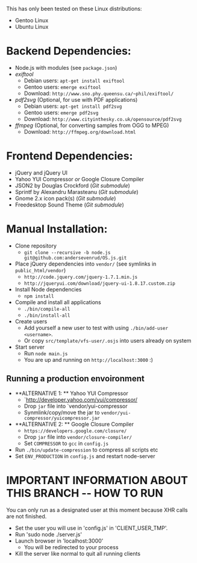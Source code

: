 This has only been tested on these Linux distributions:
* Gentoo Linux
* Ubuntu Linux

# Backend Dependencies:

* Node.js with modules (see `package.json`)
* _exiftool_
  - Debian users: `apt-get install exiftool`  
  - Gentoo users: `emerge exiftool`  
  - Download: `http://www.sno.phy.queensu.ca/~phil/exiftool/`  
* _pdf2svg_ (Optional, for use with PDF applications)  
  - Debian users: `apt-get install pdf2svg`  
  - Gentoo users: `emerge pdf2svg`  
  - Download: `http://www.cityinthesky.co.uk/opensource/pdf2svg`  
* _ffmpeg_ (Optional, for converting samples from OGG to MPEG)  
  - Download: `http://ffmpeg.org/download.html`

# Frontend Dependencies:
* jQuery and jQuery UI
* Yahoo YUI Compressor _or_ Google Closure Compiler
* JSON2 by Douglas Crockford (_Git submodule_)
* Sprintf by Alexandru Marasteanu (_Git submodule_)
* Gnome 2.x icon pack(s) (_Git submodule_)
* Freedesktop Sound Theme (_Git submodule_)

# Manual Installation:
* Clone repository
  - `git clone --recursive -b node.js git@github.com:andersevenrud/OS.js.git`
* Place jQuery dependencies into `vendor/` (see symlinks in `public_html/vendor`)
  - `http://code.jquery.com/jquery-1.7.1.min.js`
  - `http://jqueryui.com/download/jquery-ui-1.8.17.custom.zip`
* Install Node dependencies
  - `npm install`
* Compile and install all applications
  - `./bin/compile-all`
  - `./bin/install-all`
* Create users
  - Add yourself a new user to test with using `./bin/add-user <username>`.
  - Or copy `src/template/vfs-user/.osjs` into users already on system
* Start server
  - Run `node main.js`
  - You are up and running on `http://localhost:3000` :)

## Running a production envoironment
* **ALTERNATIVE 1: ** Yahoo YUI Compressor
  - `http://developer.yahoo.com/yui/compressor/
  - Drop `jar` file into `vendor/yui-compressor
  - Synmlink/copy/move the jar to `vendor/yui-compressor/yuicompressor.jar`
* **ALTERNATIVE 2: ** Google Closure Compiler
  - `https://developers.google.com/closure/`
  - Drop `jar` file into `vendor/closure-compiler/`
  - Set `COMPRESSOR` to `gcc` in `config.js`
* Run `./bin/update-compression` to compress all scripts etc
* Set `ENV_PRODUCTION` in `config.js` and restart node-server

# IMPORTANT INFORMATION ABOUT THIS BRANCH -- HOW TO RUN

You can only run as a designated user at this moment because XHR calls
are not finished.

* Set the user you will use in 'config.js' in 'CLIENT_USER_TMP'.
* Run 'sudo node ./server.js'
* Launch browser in 'localhost:3000'
  - You will be redirected to your process
* Kill the server like normal to quit all running clients

